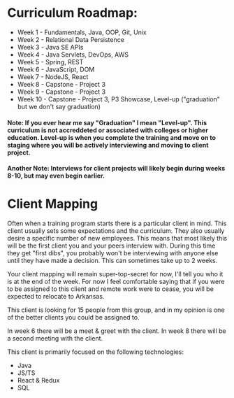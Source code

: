 # Curriculum Roadmap:

 - Week 1 - Fundamentals, Java, OOP, Git, Unix
 - Week 2 - Relational Data Persistence
 - Week 3 - Java SE APIs
 - Week 4 - Java Servlets, DevOps, AWS
 - Week 5 - Spring, REST
 - Week 6 - JavaScript, DOM
 - Week 7 - NodeJS, React
 - Week 8 - Capstone - Project 3
 - Week 9 - Capstone - Project 3
 - Week 10 - Capstone - Project 3, P3 Showcase, Level-up ("graduation" but we don't say graduation)

#### Note: If you ever hear me say "Graduation" I mean "Level-up". This curriculum is not accreddeted or associated with colleges or higher education. Level-up is when you complete the training and move on to staging where you will be actively interviewing and moving to client project.

#### Another Note: Interviews for client projects will likely begin during weeks 8-10, but may even begin earlier.

# Client Mapping
Often when a training program starts there is a particular client in mind. This client usually sets some expectations and the curriculum. They also usually desire a specific number of new employees. This means that most likely this will be the first client you and your peers interview with. During this time they get "first dibs", you probably won't be interviewing with anyone else until they have made a decision. This can sometimes take up to 2 weeks.
  
Your client mapping will remain super-top-secret for now, I'll tell you who it is at the end of the week. For now I feel comfortable saying that if you were to be assigned to this client and remote work were to cease, you will be expected to relocate to Arkansas.
  
This client is looking for 15 people from this group, and in my opinion is one of the better clients you could be assigned to.
  
In week 6 there will be a meet & greet with the client. In week 8 there will be a second meeting with the client.
  
This client is primarily focused on the following technologies:
 - Java
 - JS/TS
 - React & Redux
 - SQL
